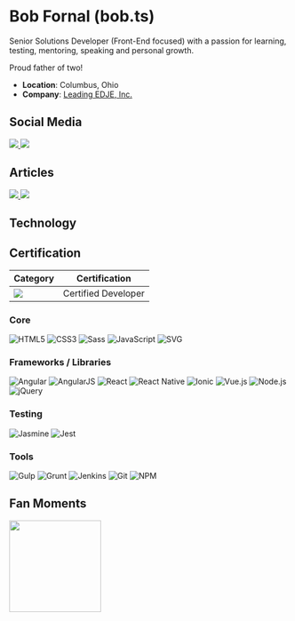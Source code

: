 # Bob Fornal (bob.ts)

Senior Solutions Developer (Front-End focused) with a passion for learning, testing, mentoring, speaking and personal growth.

Proud father of two!

* **Location**: Columbus, Ohio
* **Company**: [Leading EDJE, Inc.](http://www.leadingedje.com)

## Social Media

<a href="https://www.linkedin.com/in/rfornal/">
  <img src="https://img.shields.io/badge/LinkedIn-1DA1F2?logo=linkedin&logoColor=blue&labelColor=white&style=for-the-badge" />
</a>
<a href="https://twitter.com/rfornal">
  <img src="https://img.shields.io/badge/Twitter-1DA1F2?logo=twitter&logoColor=blue&labelColor=white&style=for-the-badge" />
</a>

## Articles

<a href="https://dev.to/rfornal">
  <img src="https://img.shields.io/badge/DEV.TO-0A0A0A?logo=dev.to&logoColor=black&labelColor=white&style=for-the-badge" />
</a>
<a href="https://rfornal.hashnode.dev/">
  <img src="https://img.shields.io/badge/Hashnode-2962FF?logo=hashnode&logoColor=blue&labelColor=white&style=for-the-badge" />
</a>

## Technology

## Certification

| Category | Certification |
|-|-|
| ![](https://img.shields.io/badge/AWS-%23FF9900?style=for-the-badge&logo=amazon-aws&logoColor=white) | Certified Developer |


### Core

![HTML5](https://img.shields.io/badge/HTML5-E34F26?logo=html5&logoColor=white&style=for-the-badge)
![CSS3](https://img.shields.io/badge/CSS3-1572B6?logo=css3&logoColor=white&style=for-the-badge) ![Sass](https://img.shields.io/badge/Sass-CC6699?logo=sass&logoColor=white&style=for-the-badge)
![JavaScript](https://img.shields.io/badge/JavaScript-F7DF1E?logo=javascript&logoColor=white&style=for-the-badge)
![SVG](https://img.shields.io/badge/SVG-FFB13B?logo=svg&logoColor=white&style=for-the-badge)

### Frameworks / Libraries

![Angular](https://img.shields.io/badge/Angular-DD0031?logo=angular&logoColor=white&style=for-the-badge) ![AngularJS](https://img.shields.io/badge/AngularJS-E23237?logo=angularjs&logoColor=white&style=for-the-badge)
![React](https://img.shields.io/badge/React-61DAFB?logo=react&logoColor=white&style=for-the-badge) ![React Native](https://img.shields.io/badge/React_Native-61DAFB?logo=react&logoColor=white&style=for-the-badge)
![Ionic](https://img.shields.io/badge/Ionic-3880FF?logo=ionic&logoColor=white&style=for-the-badge)
![Vue.js](https://img.shields.io/badge/Vue.js-61DAFB?logo=vue.js&logoColor=white&style=for-the-badge)
![Node.js](https://img.shields.io/badge/Node.js-339933?logo=node.js&logoColor=white&style=for-the-badge)
![jQuery](https://img.shields.io/badge/jQuery-0769AD?logo=jquery&logoColor=white&style=for-the-badge)

### Testing

![Jasmine](https://img.shields.io/badge/Jasmine-8A4182?logo=jasmine&logoColor=white&style=for-the-badge)
![Jest](https://img.shields.io/badge/Jest-C21325?logo=jest&logoColor=white&style=for-the-badge)

### Tools

![Gulp](https://img.shields.io/badge/Gulp-CF4647?logo=gulp&logoColor=white&style=for-the-badge)
![Grunt](https://img.shields.io/badge/Grunt-FBA919?logo=grunt&logoColor=white&style=for-the-badge)
![Jenkins](https://img.shields.io/badge/Jenkins-D24939?logo=jenkins&logoColor=white&style=for-the-badge)
![Git](https://img.shields.io/badge/Git-F05032?logo=git&logoColor=white&style=for-the-badge)
![NPM](https://img.shields.io/badge/NPM-CB3837?logo=npm&logoColor=white&style=for-the-badge)

## Fan Moments

<img src="https://raw.githubusercontent.com/prafulla-codes/sorting-hat/master/pics/slytherin_badge.gif" width="165px" />
